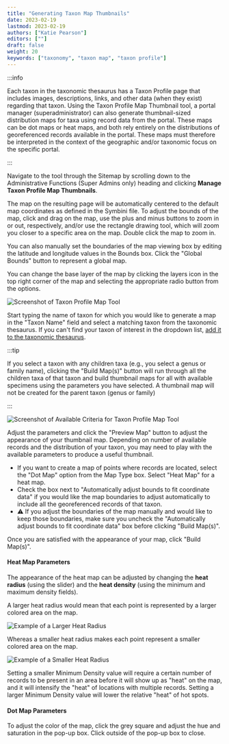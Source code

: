 ```yaml
---
title: "Generating Taxon Map Thumbnails"
date: 2023-02-19
lastmod: 2023-02-19
authors: ["Katie Pearson"]
editors: [""]
draft: false
weight: 20
keywords: ["taxonomy", "taxon map", "taxon profile"]
---
```


:::info

Each taxon in the taxonomic thesaurus has a Taxon Profile page that includes images, descriptions, links, and other data (when they exist) regarding that taxon. Using the Taxon Profile Map Thumbnail tool, a portal manager (superadministrator) can also generate thumbnail-sized distribution maps for taxa using record data from the portal. These maps can be dot maps or heat maps, and both rely entirely on the distributions of georeferenced records available in the portal. These maps must therefore be interpreted in the context of the geographic and/or taxonomic focus on the specific portal.

:::

Navigate to the tool through the Sitemap by scrolling down to the Administrative Functions (Super Admins only) heading and clicking **Manage Taxon Profile Map Thumbnails**.

The map on the resulting page will be automatically centered to the default map coordinates as defined in the Symbini file. To adjust the bounds of the map, click and drag on the map, use the plus and minus buttons to zoom in or out, respectively, and/or use the rectangle drawing tool, which will zoom you closer to a specific area on the map. Double click the map to zoom in.

You can also manually set the boundaries of the map viewing box by editing the latitude and longitude values in the Bounds box. Click the "Global Bounds" button to represent a global map.

You can change the base layer of the map by clicking the layers icon in the top right corner of the map and selecting the appropriate radio button from the options.

![Screenshot of Taxon Profile Map Tool](/img/taxonprofilemap_redo.png)

Start typing the name of taxon for which you would like to generate a map in the "Taxon Name" field and select a matching taxon from the taxonomic thesaurus. If you can't find your taxon of interest in the dropdown list, [add it to the taxonomic thesaurus](/Portal_Manager_Guide/Taxonomic_Thesaurus/adding_taxa).

:::tip

If you select a taxon with any children taxa (e.g., you select a genus or family name), clicking the "Build Map(s)" button will run through all the children taxa of that taxon and build thumbnail maps for all with available specimens using the parameters you have selected. A thumbnail map will not be created for the parent taxon (genus or family)

:::

![Screenshot of Available Criteria for Taxon Profile Map Tool](/img/MapThumbnailCriteria.png)

Adjust the parameters and click the "Preview Map" button to adjust the appearance of your thumbnail map. Depending on number of available records and the distribution of your taxon, you may need to play with the available parameters to produce a useful thumbnail.

- If you want to create a map of points where records are located, select the "Dot Map" option from the Map Type box. Select "Heat Map" for a heat map.
- Check the box next to "Automatically adjust bounds to fit coordinate data" if you would like the map boundaries to adjust automatically to include all the georeferenced records of that taxon.
- ⚠️ If you adjust the boundaries of the map manually and would like to keep those boundaries, make sure you uncheck the "Automatically adjust bounds to fit coordinate data" box before clicking "Build Map(s)".

Once you are satisfied with the appearance of your map, click "Build Map(s)".

#### Heat Map Parameters

The appearance of the heat map can be adjusted by changing the **heat radius** (using the slider) and the **heat density** (using the minimum and maximum density fields).

A larger heat radius would mean that each point is represented by a larger colored area on the map.

![Example of a Larger Heat Radius](/img/LargeHeatRadius.png)

Whereas a smaller heat radius makes each point represent a smaller colored area on the map.

![Example of a Smaller Heat Radius](/img/SmallHeatRadius.png)

Setting a smaller Minimum Density value will require a certain number of records to be present in an area before it will show up as "heat" on the map, and it will intensify the "heat" of locations with multiple records. Setting a larger Minimum Density value will lower the relative "heat" of hot spots.

#### Dot Map Parameters

To adjust the color of the map, click the grey square and adjust the hue and saturation in the pop-up box. Click outside of the pop-up box to close.
